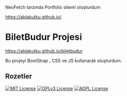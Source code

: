 NeoFetch tarzında Portfolio sitemi oluşturdum

https://ablakutku.github.io/


# BiletBudur Projesi

https://ablakutku.github.io/biletbudur

Bu projeyi BootStrap , CSS ve JS kullanarak oluşturdum.

## Rozetler

[![MIT License](https://img.shields.io/badge/License-MIT-green.svg)](https://choosealicense.com/licenses/mit/)
[![GPLv3 License](https://img.shields.io/badge/License-GPL%20v3-yellow.svg)](https://opensource.org/licenses/)
[![AGPL License](https://img.shields.io/badge/license-AGPL-blue.svg)](http://www.gnu.org/licenses/agpl-3.0)

  
